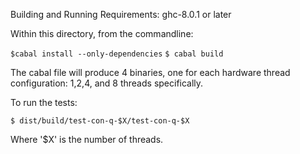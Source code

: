 Building and Running
 Requirements: ghc-8.0.1 or later

Within this directory, from the commandline:

``$cabal install --only-dependencies``
``$ cabal build``

The cabal file will produce 4 binaries, one for each hardware thread configuration: 1,2,4, and 8 threads specifically.

To run the tests:

``$ dist/build/test-con-q-$X/test-con-q-$X``

Where '$X' is the number of threads.

